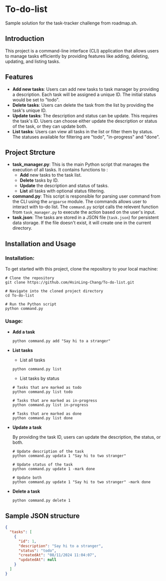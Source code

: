 # To-do-list

Sample solution for the task-tracker challenge from roadmap.sh.

## Introduction

This project is a command-line interface (CLI) application that allows users to manage tasks efficiently by providing features like adding, deleting, updating, and listing tasks.

## Features

- **Add new tasks**: Users can add new tasks to task manager by providing a description. Each task will be assigned a unique ID. The initial status would be set to "todo".
- **Delete tasks**: Users can delete the task from the list by providing the task's unique ID.
- **Update tasks**: The description and status can be update. This requires the task's ID. Users can choose either update the description or status of the task, or they can update both.
- **List tasks**: Users can view all tasks in the list or filter them by status. The statuses available for filtering are "todo", "in-progress" and "done".

## Project Strcture

- **task_manager.py**:
  This is the main Python script that manages the execution of all tasks. It contains functions to :
  - **Add** new tasks to the task list.
  - **Delete** tasks by ID.
  - **Update** the description and status of tasks.
  - **List** all tasks with optional status filtering.
- **command.py**:
  This script is responsible for parsing user command from the CLI using the `argparse` module. The commands allows user to interact with to-do list.
  The `command.py` script calls the relevent function from `task_manager.py` to execute the action based on the user's input.
- **task.json**:
  The tasks are stored in a JSON file (`task.json`) for persistent data storage. If the file doesn't exist, it will create one in the current directory.

## Installation and Usage

### Installation:

To get started with this project, clone the repository to your local machine:

```shell
# Clone the repository
git clone https://github.com/HsinLing-Chang/To-do-list.git

# Navigate into the cloned project directory
cd To-do-list

# Run the Python script
python command.py
```

### Usage:

- **Add a task**

  ```shell
  python command.py add "Say hi to a stranger"
  ```

- **List tasks**

  - List all tasks

  ```shell
  python command.py list
  ```

  - List tasks by status

  ```shell
  # Tasks that are marked as todo
  python command.py list todo

  # Tasks that are marked as in-progress
  python command.py list in-progress

  # Tasks that are marked as done
  python command.py list done
  ```

- **Update a task**

  By providing the task ID, users can update the description, the status, or both.

  ```shell
  # Update description of the task
  python command.py updata 1 "Say hi to two stranger"

  # Update status of the task
  python command.py update 1 -mark done

  # Update both
  python command.py update 1 "Say hi to two stranger" -mark done
  ```

- **Delete a task**

  ```shell
  python command.py delete 1
  ```

## Sample JSON structure

```json
{
  "tasks": [
    {
      "id": 1,
      "description": "Say hi to a stranger",
      "status": "todo",
      "createdAt": "08/11/2024 11:04:07",
      "updatedAt": null
    }
  ]
}
```
